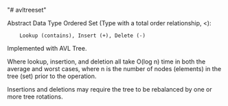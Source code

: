 "# avltreeset" 

Abstract Data Type Ordered Set (Type with a total order relationship, <):

        Lookup (contains), Insert (+), Delete (-)


Implemented with AVL Tree.

Where lookup, insertion, and deletion all take O(log n) time in both the average and worst cases, where n is the number of nodes (elements) in the tree (set) prior to the operation. 

Insertions and deletions may require the tree to be rebalanced by one or more tree rotations.
